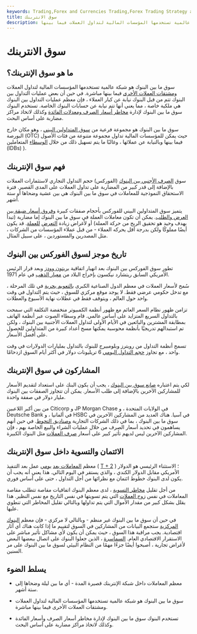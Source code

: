 ```yaml
---
keywords: Trading,Forex and Currencies Trading,Forex Trading Strategy and Education,Strategy and Education
title: سوق الانتربنك
description: سوق ما بين البنوك هو شبكة عالمية تستخدمها المؤسسات المالية لتداول العملات فيما بينها.
---
```


# سوق الانتربنك
## ما هو سوق الإنتربنك؟

سوق ما بين البنوك هو شبكة عالمية تستخدمها المؤسسات المالية لتداول العملات [ومشتقات العملات الأخرى](/derivative) فيما بينها مباشرة. في حين أن بعض عمليات التداول بين البنوك تتم من قبل البنوك نيابة عن كبار العملاء ، فإن معظم عمليات التداول بين البنوك هي ملكية خاصة ، مما يعني أنها تتم نيابة عن حسابات البنوك الخاصة. تستخدم البنوك سوق ما بين البنوك لإدارة [مخاطر أسعار الصرف ومعدلات الفائدة](/interestraterisk) وكذلك لاتخاذ مراكز مضاربة على أساس البحث.

سوق ما بين البنوك هو مجموعة فرعية من [سوق المتداولين البيني](/interdealer-market) ، وهو مكان خارج البورصة (OTC) حيث يمكن للمؤسسات المالية تداول مجموعة متنوعة من فئات الأصول فيما بينها وبالنيابة عن عملائها ، وغالبًا ما يتم تسهيل ذلك من خلال [الوسطاء](/inter-dealerbroker) المتعاملين (IDBs) ).

## فهم سوق الإنتربنك

سوق [الصرف الأجنبي بين البنوك](/foreign-exchange) (الفوركس) حجم التداول التجاري لاستثمارات العملات بالإضافة إلى قدر كبير من المضاربة على تداول العملات على المدى القصير. فترة الاستحقاق النموذجية للمعاملات في سوق ما بين البنوك هي بين عشية وضحاها أو ستة أشهر.

يتميز سوق المتداولين البيني للفوركس بأحجام صفقات كبيرة [وفروق أسعار ضيقة بين العرض والطلب](/bid-askspread). يمكن أن تكون معاملات العملة في سوق ما بين البنوك إما مضاربة (تبدأ بهدف وحيد هو تحقيق الربح من حركة العملة) أو لأغراض زيادة [التعرض](/hedge) [للعملة](/hedge). قد يكون أيضًا مملوكًا ولكن بدرجة أقل يحركه العملاء - من قبل عملاء المؤسسات من الشركات ، مثل المصدرين والمستوردين ، على سبيل المثال.

## تاريخ موجز لسوق الفوركس بين البنوك

تطور سوق الفوركس بين البنوك بعد انهيار اتفاقية [بريتون وودز](/brettonwoodsagreement) وبعد قرار الرئيس الأمريكي السابق ريتشارد نيكسون بإخراج البلاد من [معيار الذهب](/goldstandard) في عام 1971.

سُمح لأسعار العملات في معظم الدول الصناعية الكبرى [بالتعويم بحرية](/floatingexchangerate) في تلك المرحلة ، مع تدخل حكومي عرضي فقط. لا يوجد موقع مركزي للسوق ، حيث يتم التداول في وقت واحد حول العالم ، ويتوقف فقط في عطلات نهاية الأسبوع والعطلات.

تزامن ظهور نظام السعر العائم مع ظهور أنظمة الكمبيوتر منخفضة التكلفة التي سمحت بالتداول السريع المتزايد على أساس عالمي. قام وسطاء الصوت عبر أنظمة الهاتف بمطابقة المشترين والبائعين في الأيام الأولى لتداول العملات الأجنبية بين البنوك ، ولكن تم استبدالهم تدريجيًا بأنظمة محوسبة يمكنها مسح أعداد كبيرة من المتداولين للحصول على أفضل الأسعار.

تسمح أنظمة التداول من رويترز وبلومبيرج للبنوك بالتداول بمليارات الدولارات في وقت واحد ، مع تجاوز [حجم التداول اليومي](/volume) 6 تريليونات دولار في أكثر أيام السوق ازدحامًا.

## المشاركون في سوق الإنتربنك

لكي يتم اعتباره [صانع سوق بين البنوك](/marketmaker) ، يجب أن يكون البنك على استعداد لتقديم الأسعار للمشاركين الآخرين بالإضافة إلى طلب الأسعار. يمكن أن تتجاوز الصفقات بين البنوك مليار دولار في صفقة واحدة.

من بين أكبر اللاعبين Citicorp و JP Morgan Chase في الولايات المتحدة ، و Deutsche Bank في ألمانيا ، و HSBC في آسيا. هناك العديد من المشاركين الآخرين في سوق ما بين البنوك ، بما في ذلك الشركات التجارية [وصناديق التحوط](/hedgefund). في حين أنهم يساهمون في تحديد أسعار الصرف من خلال عمليات الشراء والبيع الخاصة بهم ، فإن المشاركين الآخرين ليس لديهم تأثير كبير على أسعار [صرف العملات](/exchangerate) مثل البنوك الكبيرة.

## الائتمان والتسوية داخل سوق الإنتربنك

معظم [المعاملات بعد](/spottrade) [يومي](/spottrade) عمل بعد التنفيذ ( [T + 2](/tplus1) ) ؛ الاستثناء الرئيسي هو الدولار الأمريكي مقابل الدولار الكندي ، والذي يستقر في اليوم التالي. هذا يعني أنه يجب أن يكون لدى البنوك خطوط ائتمان مع نظرائها من أجل التداول ، حتى على أساس فوري.

من أجل تقليل [مخاطر التسوية](/settlementrisk) ، لدى معظم البنوك اتفاقيات مقاصة تتطلب مقاصة المعاملات في نفس [زوج العملات](/currencypair) التي يتم تسويتها في نفس التاريخ مع نفس النظير. هذا يقلل بشكل كبير من مقدار الأموال التي يتم تداولها وبالتالي تقليل المخاطر التي تنطوي عليها.

في حين أن سوق ما بين البنوك غير منظم - وبالتالي لا مركزي - فإن معظم [البنوك المركزية](/centralbank) ستجمع البيانات من المشاركين في السوق لتقييم ما إذا كانت هناك أي آثار اقتصادية. يجب مراقبة هذا السوق ، حيث يمكن أن يكون لأي مشاكل تأثير مباشر على الاستقرار الاقتصادي العام. [السماسرة](/broker) ، الذين جعلوا البنوك على اتصال ببعضها البعض لأغراض تجارية ، أصبحوا أيضًا جزءًا مهمًا من النظام البيئي لسوق ما بين البنوك على مر السنين.

## يسلط الضوء

- معظم المعاملات داخل شبكة الإنتربنك قصيرة المدة - أي ما بين ليلة وضحاها إلى ستة أشهر.

- سوق ما بين البنوك هو شبكة عالمية تستخدمها المؤسسات المالية لتداول العملات ومشتقات العملات الأخرى فيما بينها مباشرة.

- تستخدم البنوك سوق ما بين البنوك لإدارة مخاطر أسعار الصرف وأسعار الفائدة وكذلك لاتخاذ مراكز مضاربة على أساس البحث.

